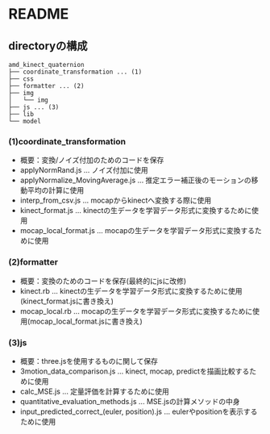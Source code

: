 # README
## directoryの構成
```
amd_kinect_quaternion
├── coordinate_transformation ... (1)
├── css
├── formatter ... (2)
├── img
│   └── img
├── js ... (3)
├── lib
└── model
```
### (1)coordinate_transformation
- 概要：変換/ノイズ付加のためのコードを保存
 - applyNormRand.js ... ノイズ付加に使用
 - applyNormalize_MovingAverage.js ... 推定エラー補正後のモーションの移動平均の計算に使用
 - interp_from_csv.js ... mocapからkinectへ変換する際に使用
 - kinect_format.js ... kinectの生データを学習データ形式に変換するために使用
 - mocap_local_format.js ... mocapの生データを学習データ形式に変換するために使用

### (2)formatter
- 概要：変換のためのコードを保存(最終的にjsに改修)
 - kinect.rb ... kinectの生データを学習データ形式に変換するために使用(kinect_format.jsに書き換え)
 - mocap_local.rb ... mocapの生データを学習データ形式に変換するために使用(mocap_local_format.jsに書き換え)

### (3)js
- 概要：three.jsを使用するものに関して保存
 - 3motion_data_comparison.js ... kinect, mocap, predictを描画比較するために使用
 - calc_MSE.js ... 定量評価を計算するために使用
 - quantitative_evaluation_methods.js ... MSE.jsの計算メソッドの中身
 - input_predicted_correct_(euler, position).js ... eulerやpositionを表示するために使用
